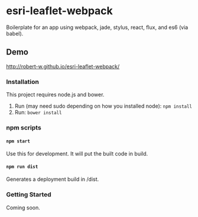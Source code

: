 # esri-leaflet-webpack
Boilerplate for an app using webpack, jade, stylus, react, flux, and es6 (via babel).

## Demo
<a href='http://robert-w.github.io/esri-leaflet-webpack/'>http://robert-w.github.io/esri-leaflet-webpack/</a>

### Installation
<p>This project requires node.js and bower.</p>

<ol>
	<li>Run (may need sudo depending on how you installed node): <code>npm install</code></li>
	<li>Run: <code>bower install</code></li>
</ol>

### npm scripts

#### <code>npm start</code>
<p>Use this for development. It will put the built code in build.</p>

#### <code>npm run dist</code>
<p>Generates a deployment build in /dist.</p>

### Getting Started
<p>Coming soon.</p>
